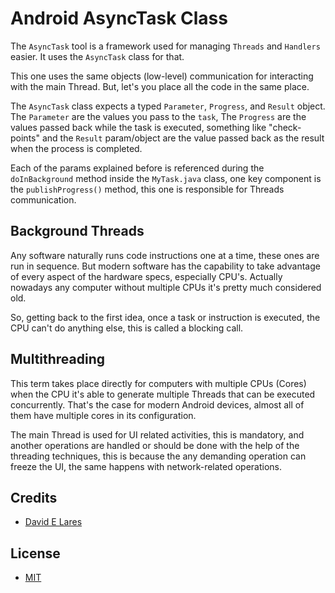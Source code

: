 # Android AsyncTask Class

The `AsyncTask` tool is a framework used for managing `Threads` and `Handlers` easier. It uses the `AsyncTask` class for that.

This one uses the same objects (low-level) communication for interacting with the main Thread. But, let's you place all the code in the same place.

The `AsyncTask` class expects a typed `Parameter`, `Progress`, and `Result` object. The `Parameter` are the values you pass to the `task`, The `Progress` are the values passed back while the task is executed, something like "check-points" and the `Result` param/object are the value passed back as the result when the process is completed.

Each of the params explained before is referenced during the `doInBackground` method inside the `MyTask.java` class, one key component is the `publishProgress()` method, this one is responsible for Threads communication.

## Background Threads

Any software naturally runs code instructions one at a time, these ones are run in sequence. But modern software has the capability to take advantage of every aspect of the hardware specs, especially CPU's. Actually nowadays any computer without multiple CPUs it's pretty much considered old.

So, getting back to the first idea, once a task or instruction is executed, the CPU can't do anything else, this is called a blocking call.

## Multithreading

This term takes place directly for computers with multiple CPUs (Cores) when the CPU it's able to generate multiple Threads that can be executed concurrently. That's the case for modern Android devices, almost all of them have multiple cores in its configuration.

The main Thread is used for UI related activities, this is mandatory, and another operations are handled or should be done with the help of the threading techniques, this is because the any demanding operation can freeze the UI, the same happens with network-related operations.

## Credits

 - [David E Lares](https://twitter.com/davidlares3)

## License

 - [MIT](https://opensource.org/licenses/MIT)
